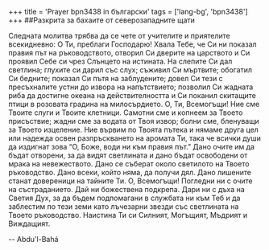 +++
title = 'Prayer bpn3438 in български'
tags = ['lang-bg', 'bpn3438']
+++
##Разкрита за бахаите от северозападните щати

Следната молитва трябва да се чете от учителите и приятелите всекидневно:
О Ти, преблаги Господарю! Хвала Тебе, че Си ни показал правия път на ръководството, отворил Си дверите на царството и Си проявил Себе си чрез Слънцето на истината. На слепите Си дал светлина; глухите си дарил със слух; съживил Си мъртвите; обогатил Си бедните; показал Си пътя на заблудените; довел Си тези с пресъхналите устни до извора на напътствието; позволил Си жадната риба да достигне океана на действителността и Си поканил скитащите птици в розовата градина на милосърдието.
О, Ти, Всемогъщи! Ние сме Твоите слуги и Твоите клетници. Самотни сме и копнеем за Твоето присъствие; жадни сме за водата от Твоя извор; болни сме, бленуващи за Твоето изцеление. Ние вървим по Твоята пътека и нямаме друга цел или надежда освен разпръскването на аромата Ти, така че всички души да издигнат зова “О, Боже, води ни към правия път.” Дано очите им да бъдат отворени, за да видят светлината и дано бъдат освободени от мрака на невежеството. Дано се съберат около светилото на Твоето ръководство. Дано всеки, който няма, да получи дял. Дано лишените станат довереници на тайните Ти.
О, Всемогъщи! Погледни ни с очите на състраданието. Дай ни божествена подкрепа. Дари ни с дъха на Светия Дух, за да бъдем подпомагани в службата ни към Теб и да заблестим по тези земи като лъчезарни звезди със светлината на Твоето ръководство.
Наистина Ти си Силният, Могъщият, Мъдрият и Виждащият.

-- Abdu'l-Bahá
